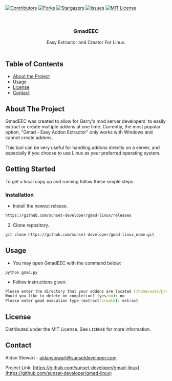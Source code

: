 <!--
*** Thanks for checking out this README Template. If you have a suggestion that would
*** make this better, please fork the repo and create a pull request or simply open
*** an issue with the tag "enhancement".
*** Thanks again! Now go create something AMAZING! :D
***
***
***
*** To avoid retyping too much info. Do a search and replace for the following:
*** github_username, repo_name, twitter_handle, email
-->





<!-- PROJECT SHIELDS -->
<!--
*** I'm using markdown "reference style" links for readability.
*** Reference links are enclosed in brackets [ ] instead of parentheses ( ).
*** See the bottom of this document for the declaration of the reference variables
*** for contributors-url, forks-url, etc. This is an optional, concise syntax you may use.
*** https://www.markdownguide.org/basic-syntax/#reference-style-links
-->
[![Contributors][contributors-shield]][contributors-url]
[![Forks][forks-shield]][forks-url]
[![Stargazers][stars-shield]][stars-url]
[![Issues][issues-shield]][issues-url]
[![MIT License][license-shield]][license-url]



<!-- PROJECT LOGO -->
<br />
<p align="center">


  <h3 align="center">GmadEEC</h3>

  <p align="center">
    Easy Extractor and Creator For Linux. 
    <br />
    <br />
  </p>
</p>



<!-- TABLE OF CONTENTS -->
## Table of Contents

* [About the Project](#about-the-project)
* [Usage](#usage)
* [License](#license)
* [Contact](#contact)



<!-- ABOUT THE PROJECT -->
## About The Project

GmadEEC was created to allow for Garry's mod server developers' to easily extract or create multiple addons at one time. Currently, the most popular option, "Gmad - Easy Addon Extractor" only works with Windows and cannot create addons.

This tool can be very useful for handling addons directly on a server, and especially if you choose to use Linux as your preferred operating system.


<!-- GETTING STARTED -->
## Getting Started

To get a local copy up and running follow these simple steps.

### Installation

* Install the newest release.
```sh
https://github.com/sunset-developer/gmad-linux/releases
```
2. Clone repository.
```sh
git clone https://github.com/sunset-developer/gmad-linux_name.git
```



<!-- USAGE EXAMPLES -->
## Usage

* You may open GmadEEC with the command below:
```shell
python gmad.py
```
* Follow instructions given:
```cmd
Please enter the directory that your addons are located (/home/user/projects/addons): /home/user/projects/addons
Would you like to delete on completion? (yes/no): no
Please enter gmad execution type (extract/create): extract
```

<!-- LICENSE -->
## License

Distributed under the MIT License. See `LICENSE` for more information.


<!-- CONTACT -->
## Contact

Aidan Stewart - aidanstewart@sunsetdeveloper.com

Project Link: [https://github.com/sunset-developer/gmad-linux](https://github.com/sunset-developer/gmad-linux)


<!-- MARKDOWN LINKS & IMAGES -->
<!-- https://www.markdownguide.org/basic-syntax/#reference-style-links -->
[contributors-shield]: https://img.shields.io/github/contributors/sunset-developer/gmad-linux.svg?style=flat-square
[contributors-url]: https://github.com/sunset-developer/gmad-linux/graphs/contributors
[forks-shield]: https://img.shields.io/github/forks/sunset-developer/gmad-linux.svg?style=flat-square
[forks-url]: https://github.com/sunset-developer/gmad-linux/network/members
[stars-shield]: https://img.shields.io/github/stars/sunset-developer/gmad-linux.svg?style=flat-square
[stars-url]: https://github.com/sunset-developer/gmad-linux/stargazers
[issues-shield]: https://img.shields.io/github/issues/sunset-developer/gmad-linux.svg?style=flat-square
[issues-url]: https://github.com/sunset-developer/gmad-linux/issues
[license-shield]: https://img.shields.io/github/license/sunset-developer/gmad-linux.svg?style=flat-square
[license-url]: https://github.com/sunset-developer/gmad-linux/blob/master/LICENSE.txt
[linkedin-shield]: https://img.shields.io/badge/-LinkedIn-black.svg?style=flat-square&logo=linkedin&colorB=555
[linkedin-url]: https://linkedin.com/in/github_username
[product-screenshot]: images/screenshot.png
